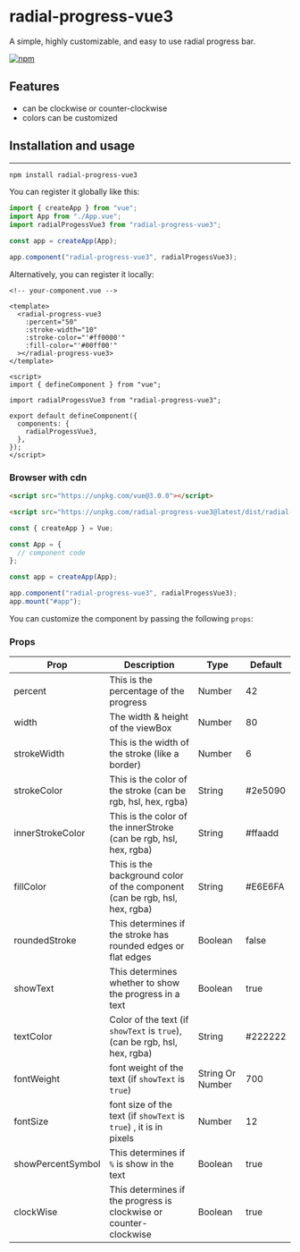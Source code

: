 # radial-progress-vue3

A simple, highly customizable, and easy to use radial progress bar.

[![npm](https://img.shields.io/npm/dt/radial-progress-vue3)](https://www.npmjs.com/package/radial-progress-vue3)

## Features

- can be clockwise or counter-clockwise
- colors can be customized

## Installation and usage

---

```bash
npm install radial-progress-vue3
```

You can register it globally like this:

```javascript
import { createApp } from "vue";
import App from "./App.vue";
import radialProgessVue3 from "radial-progress-vue3";

const app = createApp(App);

app.component("radial-progress-vue3", radialProgessVue3);
```

Alternatively, you can register it locally:

```vue
<!-- your-component.vue -->

<template>
  <radial-progress-vue3
    :percent="50"
    :stroke-width="10"
    :stroke-color="'#ff0000'"
    :fill-color="'#00ff00'"
  ></radial-progress-vue3>
</template>

<script>
import { defineComponent } from "vue";

import radialProgessVue3 from "radial-progress-vue3";

export default defineComponent({
  components: {
    radialProgessVue3,
  },
});
</script>
```

### Browser with cdn

```html
<script src="https://unpkg.com/vue@3.0.0"></script>

<script src="https://unpkg.com/radial-progress-vue3@latest/dist/radial-progress-vue3.min.js"></script>
```

```javascript
const { createApp } = Vue;

const App = {
  // component code
};

const app = createApp(App);

app.component("radial-progress-vue3", radialProgessVue3);
app.mount("#app");
```

You can customize the component by passing the following `props`:

### Props

| Prop              | Description                                                                | Type             | Default |
| ----------------- | -------------------------------------------------------------------------- | ---------------- | ------- |
| percent           | This is the percentage of the progress                                     | Number           | 42      |
| width             | The width & height of the viewBox                                          | Number           | 80      |
| strokeWidth       | This is the width of the stroke (like a border)                            | Number           | 6       |
| strokeColor       | This is the color of the stroke (can be rgb, hsl, hex, rgba)               | String           | #2e5090 |
| innerStrokeColor  | This is the color of the innerStroke (can be rgb, hsl, hex, rgba)          | String           | #ffaadd |
| fillColor         | This is the background color of the component (can be rgb, hsl, hex, rgba) | String           | #E6E6FA |
| roundedStroke     | This determines if the stroke has rounded edges or flat edges              | Boolean          | false   |
| showText          | This determines whether to show the progress in a text                     | Boolean          | true    |
| textColor         | Color of the text (if `showText` is `true`), (can be rgb, hsl, hex, rgba)  | String           | #222222 |
| fontWeight        | font weight of the text (if `showText` is `true`)                          | String Or Number | 700     |
| fontSize          | font size of the text (if `showText` is `true`) , it is in pixels          | Number           | 12      |
| showPercentSymbol | This determines if `%` is show in the text                                 | Boolean          | true    |
| clockWise         | This determines if the progress is clockwise or counter-clockwise          | Boolean          | true    |
